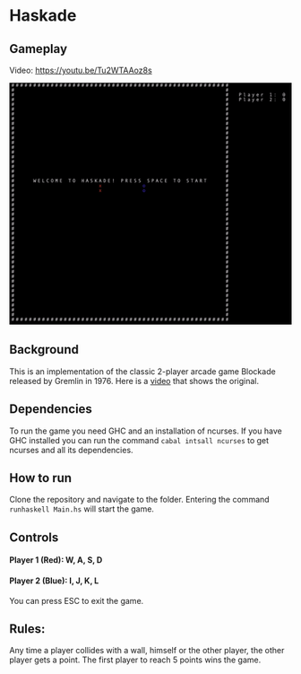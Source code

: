 # Haskade

## Gameplay
Video: https://youtu.be/Tu2WTAAoz8s

![Gameplay gif](images/haskade.gif)

## Background
This is an implementation of the classic 2-player arcade game Blockade released by Gremlin in 1976. Here is a [video](https://www.youtube.com/watch?v=5v-0CwiabZA) that shows the original.

## Dependencies
To run the game you need GHC and an installation of ncurses. If you have GHC installed you can run the command `cabal intsall ncurses` to get ncurses and all its dependencies.

## How to run
Clone the repository and navigate to the folder. Entering the command `runhaskell Main.hs` will start the game.

## Controls
#### Player 1 (Red): W, A, S, D
#### Player 2 (Blue): I, J, K, L
You can press ESC to exit the game.

## Rules:
Any time a player collides with a wall, himself or the other player, the other player gets a point. The first player to reach 5 points wins the game.

